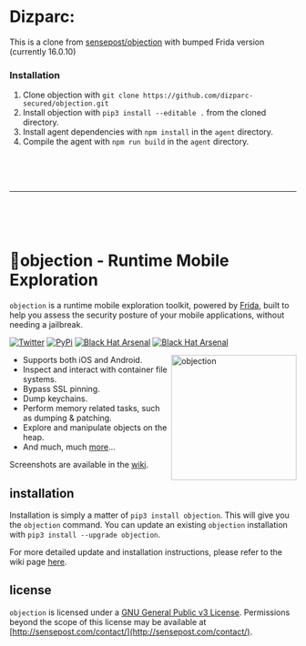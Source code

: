 # Dizparc:

This is a clone from [sensepost/objection](https://github.com/sensepost/objection) with bumped Frida version (currently 16.0.10)

### Installation
1. Clone objection with `git clone https://github.com/dizparc-secured/objection.git`
2. Install objection with `pip3 install --editable .` from the cloned directory.
3. Install agent dependencies with `npm install` in the `agent` directory.
4. Compile the agent with `npm run build` in the `agent` directory.

  

<br>
<br>
<br>
    

***

<br>
<br>
<br>







# 📱objection - Runtime Mobile Exploration

`objection` is a runtime mobile exploration toolkit, powered by [Frida](https://www.frida.re/), built to help you assess the security posture of your mobile applications, without needing a jailbreak.

[![Twitter](https://img.shields.io/badge/twitter-%40leonjza-blue.svg)](https://twitter.com/leonjza)
[![PyPi](https://badge.fury.io/py/objection.svg)](https://pypi.python.org/pypi/objection)
[![Black Hat Arsenal](https://raw.githubusercontent.com/toolswatch/badges/master/arsenal/europe/2017.svg?sanitize=true)](https://www.blackhat.com/eu-17/arsenal-overview.html)
[![Black Hat Arsenal](https://raw.githubusercontent.com/toolswatch/badges/master/arsenal/usa/2019.svg?sanitize=true)](https://www.blackhat.com/us-19/arsenal-overview.html)

<img align="right" src="./images/objection.png" height="220" alt="objection">

- Supports both iOS and Android.
- Inspect and interact with container file systems.
- Bypass SSL pinning.
- Dump keychains.
- Perform memory related tasks, such as dumping & patching.
- Explore and manipulate objects on the heap.
- And much, much [more](https://github.com/sensepost/objection/wiki/Features)...

Screenshots are available in the [wiki](https://github.com/sensepost/objection/wiki/Screenshots).

## installation

Installation is simply a matter of `pip3 install objection`. This will give you the `objection` command. You can update an existing `objection` installation with `pip3 install --upgrade objection`.

For more detailed update and installation instructions, please refer to the wiki page [here](https://github.com/sensepost/objection/wiki/Installation).

## license

`objection` is licensed under a [GNU General Public v3 License](https://www.gnu.org/licenses/gpl-3.0.en.html). Permissions beyond the scope of this license may be available at [http://sensepost.com/contact/](http://sensepost.com/contact/).
